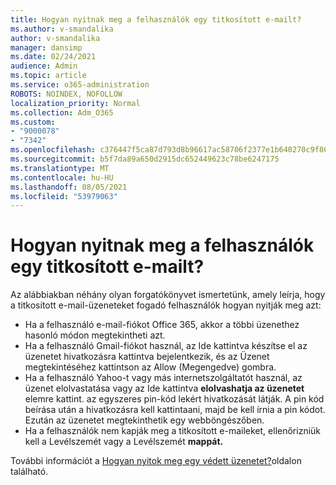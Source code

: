 ```yaml
---
title: Hogyan nyitnak meg a felhasználók egy titkosított e-mailt?
ms.author: v-smandalika
author: v-smandalika
manager: dansimp
ms.date: 02/24/2021
audience: Admin
ms.topic: article
ms.service: o365-administration
ROBOTS: NOINDEX, NOFOLLOW
localization_priority: Normal
ms.collection: Adm_O365
ms.custom:
- "9000078"
- "7342"
ms.openlocfilehash: c376447f5ca87d793d8b96617ac58706f2377e1b640270c9f861c4475b85cf72
ms.sourcegitcommit: b5f7da89a650d2915dc652449623c78be6247175
ms.translationtype: MT
ms.contentlocale: hu-HU
ms.lasthandoff: 08/05/2021
ms.locfileid: "53979063"
---
```

# <a name="how-users-open-an-encrypted-email-message"></a>Hogyan nyitnak meg a felhasználók egy titkosított e-mailt?

Az alábbiakban néhány olyan forgatókönyvet ismertetünk, amely leírja, hogy a titkosított e-mail-üzeneteket fogadó felhasználók hogyan nyitják meg azt:

- Ha a felhasználó e-mail-fiókot Office 365, akkor a többi üzenethez hasonló módon megtekintheti azt.
- Ha a felhasználó Gmail-fiókot használ, az Ide kattintva készítse el az üzenetet  hivatkozásra kattintva bejelentkezik, és az Üzenet megtekintéséhez kattintson az Allow (Megengedve) gombra. 
- Ha a felhasználó Yahoo-t vagy más internetszolgáltatót használ, az üzenet elolvastatása vagy az Ide kattintva **elolvashatja az üzenetet** elemre kattint.  az egyszeres pin-kód lekért hivatkozását látják. A pin kód beírása után a hivatkozásra kell kattintaani, majd be kell írnia a pin kódot. Ezután az üzenetet megtekinthetik egy webböngészőben.
- Ha a felhasználók nem kapják meg a titkosított  e-maileket, ellenőrizniük kell a Levélszemét vagy a Levélszemét **mappát.**

További információt a [Hogyan nyitok meg egy védett üzenetet?](https://support.microsoft.com/topic/how-do-i-open-a-protected-message-1157a286-8ecc-4b1e-ac43-2a608fbf3098)oldalon található.